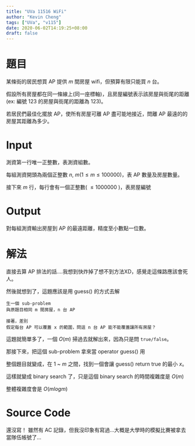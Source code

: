 ```yaml
---
title: "UVa 11516 WiFi"
author: "Kevin Cheng"
tags: ["UVa", "v115"]
date: 2020-06-02T14:19:25+08:00
draft: false
---
```


# 題目
某條街的居民想買 AP 提供 $m$ 間房屋 wifi，但預算有限只能買 $n$ 台。

假設所有房屋都在同一條線上(同一座標軸)，且房屋編號表示該房屋與街尾的距離(ex: 編號 123 的房屋與街尾的距離為 123)。

若居民們最佳化擺放 AP，使所有房屋可離 AP 盡可能地接近，問離 AP 最遠的的房屋其距離為多少。

<!--more-->

# Input
測資第一行唯一正整數，表測資組數。

每組測資開頭為兩個正整數 $n$, $m (1 \le m \le 100000)$，表 AP 數量及房屋數量。

接下來 $m$ 行，每行會有一個正整數( $\le 1000000$ )，表房屋編號


# Output
對每組測資輸出房屋到 AP 的最遠距離，精度至小數點一位數。


# 解法
直接去算 AP 排法的話....我想到快炸掉了想不到方法XD，感覺走這條路應該會死人。

然後就想到了，這題應該是用 guess() 的方式去解

	生一個 sub-problem
	與原題目相同 m 間房屋，n 台 AP
	
	接著，差別
	假定每台 AP 可以覆蓋 x 的範圍，問這 n 台 AP 能不能覆蓋讓所有房屋？

這題就簡單多了，一個 $O(m)$ 掃過去就解出來，因為只是問 `true/false`。

那接下來，把這個 sub-problem 拿來當 operator guess() 用

整個題目就變成，在 $1$ ~ $m$ 之間，找到一個會讓 guess() return true 的最小 $x$。

這樣就變成 binary search 了，只是這個 binary search 的時間複雜度是 $O(m)$

整體複雜度會是 $O(mlogm)$

# Source Code

還沒寫！ 雖然有 AC 記錄，但我沒印象有寫過...大概是大學時的模擬比賽被拿去當隊伍帳號了...
<!-- {{< readfile file="uva/v115/p11516-WiFi.py" highlight="py3" >}} -->
